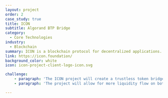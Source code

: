 ```yaml
---
layout: project
order: 2
case_study: true
title: ICON
subtitle: Algorand BTP Bridge
category:
  - Core Technologies
industry:
  - Blockchain
summary: ICON is a blockchain protocol for decentralized applications.
link: https://icon.foundation/
background_color: white
icon: icon-project-client-logo-icon.svg

challenge:
    - paragraph: 'The ICON project will create a trustless token bridge between the Icon and Algorand blockchains to enable their integration and bi-directional liquidity flows.'
    - paragraph: 'The project will allow for more liquidity flow on both sides and safer opportunities to move assets across the expanding Icon DeFi ecosystem.'

---
```

